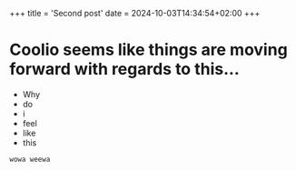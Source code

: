 +++
title = 'Second post'
date = 2024-10-03T14:34:54+02:00
+++

# Coolio seems like things are moving forward with regards to this...

- Why 
- do
- i 
- feel
- like 
- this

`wowa weewa`

